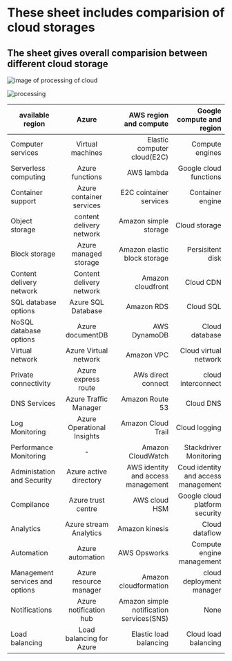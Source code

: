 # These sheet includes comparision of cloud storages
## The sheet gives overall comparision between different cloud storage
![image of processing of cloud](https://encrypted-tbn0.gstatic.com/images?q=tbn%3AANd9GcSEusp-N4Fq8LNLQhsDgoa-fqzRTStHvgNBRPt_1kYHy5kwegf0&usqp=CAU)

![processing](https://documentation.commvault.com/commvault/v11_sp6/images/cloud_storage/cloud_deduplication_direct.png)



| available region     | Azure       | AWS region and compute  | Google compute and region  |
| ------------- |:-------------:| -----:| --------:|
|Computer services|Virtual machines|Elastic computer cloud(E2C)|Compute engines|
|Serverless computing|Azure functions|AWS lambda|Google cloud functions|
|Container support|Azure container services|E2C cointainer services |Container engine|
|Object storage|content delivery network|Amazon simple storage|Cloud storage|
|Block storage|Azure managed storage|Amazon elastic block storage|Persisitent disk|
|Content delivery network|	Content delivery network|	Amazon cloudfront|	Cloud CDN|
|SQL database options	|Azure SQL Database |	Amazon RDS	|Cloud SQL|
|NoSQL database options|	Azure documentDB|	AWS DynamoDB|	Cloud database|
|Virtual network|	Azure Virtual network|	Amazon VPC|	Cloud virtual network|
|Private connectivity	|Azure express route|	AWs direct connect|	cloud interconnect|
|DNS Services|	Azure Traffic Manager|	Amazon Route 53|	 Cloud DNS|
|Log Monitoring	|Azure Operational Insights	|Amazon Cloud Trail|	Cloud logging |
|Performance Monitoring	|	-|Amazon CloudWatch|Stackdriver Monitoring|
|Administation and Security	|Azure active directory	|AWS identity and access management|	Coud identity and access management|
|Compilance	|Azure trust centre	|AWS cloud HSM	|Google cloud platform security|
|Analytics	|Azure stream Analytics	|Amazon kinesis	|Cloud dataflow|
|Automation	|Azure automation	|AWS Opsworks	|Compute engine management|
|Management services and options|	Azure resource manager|	Amazon cloudformation|	cloud deployment manager|
|Notifications	|Azure notification hub	|Amazon simple notification services(SNS)|	None|
|Load balancing	|Load balancing for Azure|	Elastic load balancing|	Cloud load balancing|
			





